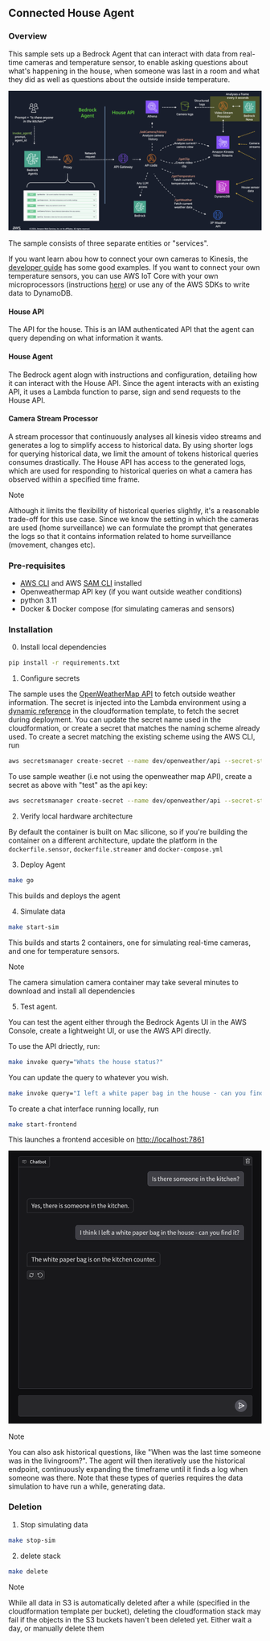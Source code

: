 ## Connected House Agent

### Overview

This sample sets up a Bedrock Agent that can interact with data from real-time cameras and temperature sensor, to enable asking questions about what's happening in the house, when someone was last in a room and what they did as well as questions about the outside inside temperature.

![Solution Architecture](assets/architecture.png)

The sample consists of three separate entities or "services".

If you want learn abou how to connect your own cameras to Kinesis, the [developer guide](https://docs.aws.amazon.com/kinesisvideostreams/latest/dg/gs-send-data.html) has some good examples. If you want to connect your own temperature sensors, you can use AWS IoT Core with your own microprocessors (instructions [here](https://docs.aws.amazon.com/iot/latest/developerguide/iot-ddb-rule.html)) or use any of the AWS SDKs to write data to DynamoDB.

#### House API

The API for the house. This is an IAM authenticated API that the agent can query depending on what information it wants.

#### House Agent

The Bedrock agent alogn with instructions and configuration, detailing how it can interact with the House API. Since the agent interacts with an existing API, it uses a Lambda function to parse, sign and send requests to the House API.

#### Camera Stream Processor

A stream processor that continuously analyses all kinesis video streams and generates a log to simplify access to historical data. By using shorter logs for querying historical data, we limit the amount of tokens historical queries consumes drastically. The House API has access to the generated logs, which are used for responding to historical queries on what a camera has observed within a specified time frame.

> [!NOTE]  
> Although it limits the flexibility of historical queries slightly, it's a reasonable trade-off for this use case. Since we know the setting in which the cameras are used (home surveillance) we can formulate the prompt that generates the logs so that it contains information related to home surveillance (movement, changes etc).

### Pre-requisites

- [AWS CLI](https://docs.aws.amazon.com/cli/latest/userguide/getting-started-install.html) and AWS [SAM CLI](https://docs.aws.amazon.com/serverless-application-model/latest/developerguide/install-sam-cli.html) installed
- Openweathermap API key (if you want outside weather conditions)
- python 3.11
- Docker & Docker compose (for simulating cameras and sensors)

### Installation

0. Install local dependencies

```bash
pip install -r requirements.txt
```

1. Configure secrets

The sample uses the [OpenWeatherMap API](https://openweathermap.org/) to fetch outside weather information. The secret is injected into the Lambda environment using a [dynamic reference](https://docs.aws.amazon.com/AWSCloudFormation/latest/UserGuide/dynamic-references-secretsmanager.html) in the cloudformation template, to fetch the secret during deployment.
You can update the secret name used in the cloudformation, or create a secret that matches the naming scheme already used. To create a secret matching the existing scheme using the AWS CLI, run

```bash
aws secretsmanager create-secret --name dev/openweather/api --secret-string '{"apikey": "INSERT YOUR KEY HERE"}'
```

To use sample weather (i.e not using the openweather map API), create a secret as above with "test" as the api key:

```bash
aws secretsmanager create-secret --name dev/openweather/api --secret-string '{"apikey": "test"}'
```

2. Verify local hardware architecture

By default the container is built on Mac silicone, so if you're building the container on a different architecture, update the platform in the `dockerfile.sensor`, `dockerfile.streamer` and `docker-compose.yml`

3. Deploy Agent

```bash
make go
```

This builds and deploys the agent

4. Simulate data

```bash
make start-sim
```

This builds and starts 2 containers, one for simulating real-time cameras, and one for temperature sensors.

> [!NOTE]  
> The camera simulation camera container may take several minutes to download and install all dependencies

5. Test agent.

You can test the agent either through the Bedrock Agents UI in the AWS Console, create a lightweight UI, or use the AWS API directly.

To use the API driectly, run:

```bash
make invoke query="Whats the house status?"
```

You can update the query to whatever you wish.

```bash
make invoke query="I left a white paper bag in the house - can you find it?"
```

To create a chat interface running locally, run

```bash
make start-frontend
```

This launches a frontend accesible on [http://localhost:7861](http://localhost:7861)

![Frontend](assets/frontend.png)

> [!NOTE]  
> You can also ask historical questions, like "When was the last time someone was in the livingroom?". The agent will then iteratively use the historical endpoint, continuously expanding the timeframe until it finds a log when someone was there. Note that these types of queries requires the data simulation to have run a while, generating data.

### Deletion

1. Stop simulating data

```bash
make stop-sim
```

2. delete stack

```bash
make delete
```

> [!NOTE]  
> While all data in S3 is automatically deleted after a while (specified in the cloudformation template per bucket), deleting the cloudformation stack may fail if the objects in the S3 buckets haven't been deleted yet. Either wait a day, or manually delete them
